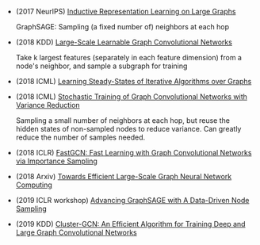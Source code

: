 - (2017 NeurIPS) [Inductive Representation Learning on Large Graphs](https://papers.nips.cc/paper/6703-inductive-representation-learning-on-large-graphs.pdf)

  GraphSAGE: Sampling (a fixed number of) neighbors at each hop

- (2018 KDD) [Large-Scale Learnable Graph Convolutional Networks](https://arxiv.org/pdf/1808.03965.pdf)

  Take k largest features (separately in each feature dimension) from a node's neighbor, and sample a subgraph for training
  
- (2018 ICML) [Learning Steady-States of Iterative Algorithms over Graphs](http://proceedings.mlr.press/v80/dai18a/dai18a.pdf)

- (2018 ICML) [Stochastic Training of Graph Convolutional Networks with Variance Reduction](http://proceedings.mlr.press/v80/chen18p/chen18p.pdf)

  Sampling a small number of neighbors at each hop, but reuse the hidden states of non-sampled nodes to reduce variance. Can greatly reduce the number of samples needed.

- (2018 ICLR) [FastGCN: Fast Learning with Graph Convolutional Networks via Importance Sampling](https://arxiv.org/pdf/1801.10247.pdf)

- (2018 Arxiv) [Towards Efficient Large-Scale Graph Neural Network Computing](https://arxiv.org/pdf/1810.08403.pdf)

- (2019 ICLR workshop) [Advancing GraphSAGE with A Data-Driven Node Sampling](https://arxiv.org/pdf/1904.12935.pdf)

- (2019 KDD) [Cluster-GCN: An Efficient Algorithm for Training Deep and Large Graph Convolutional Networks](https://arxiv.org/pdf/1905.07953.pdf)
